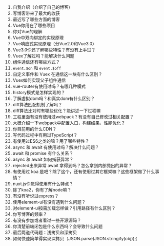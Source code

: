  1. 自我介绍（介绍了自己的博客）
 2. 写博客带来了最大的收获
 3. 最近写了哪些方面的博客
 4. Vue你用在了哪些项目
 5. 你对Vue的理解
 6. Vue中双向绑定的实现原理 
 7. Vue响应式实现原理（分Vue2.0和Vue3.0）
 8. Vue3.0你还了解哪些特性？有没有上手过？
 9. Vuex了解过吗？能解决什么问题
 10. 组件通信还有哪些方式？
 11. `event.$on` 和 `event.$off ` 
 12. 自定义事件和 Vuex 在通信这一块有什么区别？
 13. Vuex如何实现父子组件通信
 14. vue-router有使用过吗？有哪几种模式
 15. history模式是怎样实现的？
 16. 了解虚拟dom吗？和真实dom有什么区别？
 17. diff算法匹配机制了解吗？
 18. diff算法比对时有哪些优化？能讲述一下过程嘛
 19. 工程里面有没有使用过webpack？有没有自己修改过相关配置？
 20. 大概介绍一下webpack中配置入口，构建结果，性能优化？
 21. 你目前用的什么CDN？
 22. 写代码过程中有用过TypeScript？
 23. 有使用过ES6之类的嘛？用了哪些特性？
 24. async 和 await 有使用过吗？解决什么问题？
 25. await 和 promise 有什么关系？
 26. async 和 await 如何捕获异常？
 27. rejected出来异常 await 拿得到吗？怎么拿到内部抛出的异常？
 28. 有使用过 koa 是吧？除了这个，还有使用过其它框架嘛？这些框架做了什么事情？
 29. nuxt.js你觉得使用有什么特点？
 30. 除了koa2，你有了解node嘛？
 31. 有没有听说过express？
 32. 使用element-ui有没有遇到什么问题？
 33. 对element-ui按需加载怎样做？引用路径有什么区别？
 34. 你写博客的频率？
 35. 有没有参加或者看过一些开源源码？
 36. 你清楚前端闭包是什么东西吗？会导致什么问题
 37. 最后两道代码题：浅拷贝和深拷贝
 38. 如何快速简单得实现深拷贝（JSON.parse(JSON.stringify(obj));）
